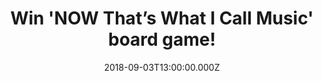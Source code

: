 ---
campaign-uuid: "c-20b04c68-0d54-4f18-adee-882cb1303897"
type: "Competition"
category: "Entertainment"
date: "2018-09-03T13:00:00.000Z"
end-date: "2018-10-03T23:59:00.000Z"
disable-form: false
is_promoted: false
has_entry_page: true
title: "Win 'NOW That’s What I Call Music' board game!"
competition-description: "<p>Do you love music? Are you a fan of the NOW music series?\
  \ ‘NOW That’s What I Call Music’ is one of the most successful compilation album\
  \ series of all time and music fans can now test their musical knowledge with this\
  \ fun-packed trivia board game.</p>\n<p>NME AAA is giving away this funny board\
  \ game for YOU to get stuck into! Enter the form below for a chance to win!</p>\n"
hero-header: "Win 'NOW That’s What I Call Music' board game!"
terms-confirmation: "N/A"
banner-img: "https://assets.expresslyapp.com/asset-c00cec4e-39dc-4d8c-ae7b-394ff8cc409c.jpg"
logo-left-href: "aaa.nme.com"
logo-left-image: "https://assets.expresslyapp.com/asset-7e4b2002-1fcf-4950-8f24-382d654c58f3.jpg"
logo-left-title: "nme aaa"
bg-image-hero: "https://assets.expresslyapp.com/asset-b692ffaa-eb99-415d-b76f-d57af8174de1.jpg"
bg-image-first: "https://assets.expresslyapp.com/asset-d4faadb6-d4b9-493d-97ca-a6991c9dfb4a.jpg"
section1-content: "<p>There’s Music Trivia and a whole lot more! From New Romantics\
  \ to House and Rap, the chart-topping NOW music series has become the soundtrack\
  \ to our lives so relive the last few decades of great music in this fun-packed,\
  \ fast-moving board game.</p>\n<p>There are questions from the 80’s, 90’s and 21st\
  \ Century as well as covers to sing and song titles to be mimed, promising hours\
  \ of fun and entertainment for the whole family.</p>\n<p>This fantastic music trivia\
  \ board game is ideal for 2 - 6 players and suitable for ages 8 years and over!\
  \ Enter the form below and enjoy a great night PLUS endless laughter with your loved\
  \ ones now!</p>\n"
entry-title: "Win 'NOW That’s What I Call Music' board game!"
entry-content: "<p>Enter the draw to win 'NOW That’s What I Call Music' by completing\
  \ the form below before 23:59 on 3rd of October 2018.</p>\n"
has-winner: true
winner-title: "CONGRATULATIONS to Sarah D. who won 'NOW That’s What I Call Music'\
  \ board game!"
winner-banner: "https://assets.expresslyapp.com/asset-88c422ad-cf3e-41ec-903f-e41959e4e3bf.jpg"
prize-description: "'NOW That’s What I Call Music' board game."
special-conditions: "Multiple entries are allowed up to one every day."
country-restrictions:
- "GB"
---